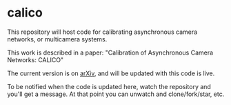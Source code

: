 # calico

This repository will host code for calibrating asynchronous camera networks, or multicamera systems.  

This work is described in a paper: "Calibration of Asynchronous Camera Networks: CALICO"

The current version is on [arXiv](https://arxiv.org/abs/1903.06811), and will be updated with this code is live.  

To be notified when the code is updated here, watch the repository and you'll get a message. At that point you can unwatch and clone/fork/star, etc.
